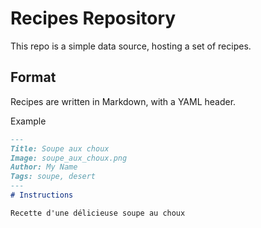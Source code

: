 # Recipes Repository 

This repo is a simple data source, hosting a set of recipes.

## Format

Recipes are written in Markdown, with a YAML header.

Example
```md
---
Title: Soupe aux choux
Image: soupe_aux_choux.png
Author: My Name
Tags: soupe, desert
---
# Instructions

Recette d'une délicieuse soupe au choux
```
